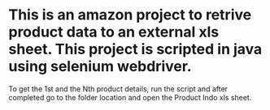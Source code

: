 # This is an amazon project to retrive product data to an external xls sheet. This project is scripted in java using selenium webdriver.
To get the 1st and the Nth product details, run the script and after completed go to the folder location and open the Product Indo xls sheet.
